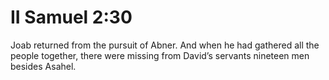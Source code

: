 # II Samuel 2:30

Joab returned from the pursuit of Abner. And when he had gathered all the people together, there were missing from David’s servants nineteen men besides Asahel.
